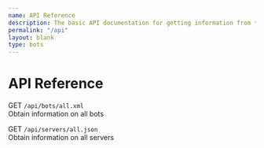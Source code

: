 ```yaml
---
name: API Reference
description: The basic API documentation for getting information from this website.
permalink: "/api"
layout: blank
type: bots
---
```


# API Reference
GET `/api/bots/all.xml`  
Obtain information on all bots

GET `/api/servers/all.json`  
Obtain information on all servers
